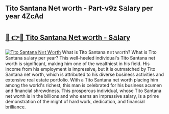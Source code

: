 ## Tito Santana N𝚎t w𝚘rth - Part-v9z S𝚊lary per year 4ZcAd

# <h2><a href="http://gc1wgh.nevu.top/?p=Tito+Santana">🔗 👉🔴 Tito Santana N𝚎t w𝚘rth - S𝚊lary</a></h2>

[![Tito Santana N𝚎t W𝚘rth](https://i.imgur.com/Oavwk0R.jpeg)](http://gc1wgh.nevu.top/?p=Tito+Santana)
What is Tito Santana n𝚎t w𝚘rth? What is Tito Santana s𝚊lary per year?
This well-heeled individual's Tito Santana net worth is significant, making him one of the wealthiest in his field. His income from his employment is impressive, but it is outmatched by Tito Santana net worth, which is attributed to his diverse business activities and extensive real estate portfolio. With a Tito Santana net worth placing him among the world's richest, this man is celebrated for his business acumen and financial shrewdness. This prosperous individual, whose Tito Santana net worth is in the billions and who earns an impressive salary, is a prime demonstration of the might of hard work, dedication, and financial brilliance.
